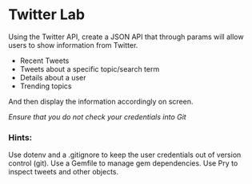 # Twitter Lab

Using the Twitter API, create a JSON API that through params will allow users to show information from Twitter. 

- Recent Tweets
- Tweets about a specific topic/search term
- Details about a user
- Trending topics

And then display the information accordingly on screen. 

*Ensure that you do not check your credentials into Git*

### Hints: 

Use dotenv and a .gitignore to keep the user credentials out of version control (git).
Use a Gemfile to manage gem dependencies.
Use Pry to inspect tweets and other objects. 
